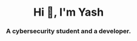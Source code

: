 <h1 align="center">Hi 👋, I'm Yash</h1>
<h3 align="center">A cybersecurity student and a developer.</h3>


